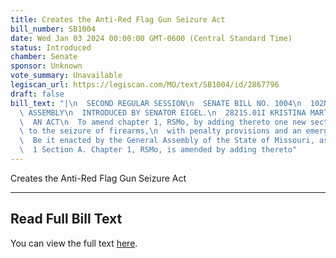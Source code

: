 ```yaml
---
title: Creates the Anti-Red Flag Gun Seizure Act
bill_number: SB1004
date: Wed Jan 03 2024 00:00:00 GMT-0600 (Central Standard Time)
status: Introduced
chamber: Senate
sponsor: Unknown
vote_summary: Unavailable
legiscan_url: https://legiscan.com/MO/text/SB1004/id/2867796
draft: false
bill_text: "|\n  SECOND REGULAR SESSION\n  SENATE BILL NO. 1004\n  102ND GENERA L\
  \ ASSEMBLY\n  INTRODUCED BY SENATOR EIGEL.\n  2821S.01I KRISTINA MARTIN, Secretary\n\
  \  AN ACT\n  To amend chapter 1, RSMo, by adding thereto one new section relating\
  \ to the seizure of firearms,\n  with penalty provisions and an emergency clause.\n\
  \  Be it enacted by the General Assembly of the State of Missouri, as follows:\n\
  \  1 Section A. Chapter 1, RSMo, is amended by adding thereto"
---
```

Creates the Anti-Red Flag Gun Seizure Act

---

## Read Full Bill Text

You can view the full text [here](https://legiscan.com/MO/text/SB1004/id/2867796).
